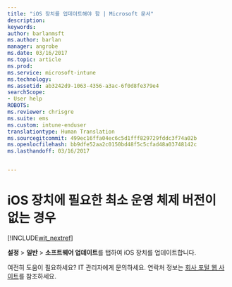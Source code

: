 ```yaml
---
title: "iOS 장치를 업데이트해야 함 | Microsoft 문서"
description: 
keywords: 
author: barlanmsft
ms.author: barlan
manager: angrobe
ms.date: 03/16/2017
ms.topic: article
ms.prod: 
ms.service: microsoft-intune
ms.technology: 
ms.assetid: ab3242d9-1063-4356-a3ac-6f0d8fe379e4
searchScope:
- User help
ROBOTS: 
ms.reviewer: chrisgre
ms.suite: ems
ms.custom: intune-enduser
translationtype: Human Translation
ms.sourcegitcommit: 499ec16ffa04ec6c5d1fff829729fddc3f74a02b
ms.openlocfilehash: bb9dfe52aa2c0150bd48f5c5cfad48a03748142c
ms.lasthandoff: 03/16/2017


---
```


# <a name="your-ios-device-doesnt-have-the-required-minimum-operating-system-version"></a>iOS 장치에 필요한 최소 운영 체제 버전이 없는 경우

[!INCLUDE[wit_nextref](includes/end-user-os-update-guidance.md)]

**설정** > **일반** > **소프트웨어 업데이트**를 탭하여 iOS 장치를 업데이트합니다.

여전히 도움이 필요하세요? IT 관리자에게 문의하세요. 연락처 정보는 [회사 포털 웹 사이트](http://portal.manage.microsoft.com)를 참조하세요.

